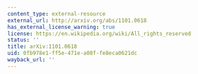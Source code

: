 ```yaml
---
content_type: external-resource
external_url: http://arxiv.org/abs/1101.0618
has_external_license_warning: true
license: https://en.wikipedia.org/wiki/All_rights_reserved
status: ''
title: arXiv:1101.0618
uid: 0fb978e1-ff5e-471e-a08f-fe8eca0621dc
wayback_url: ''
---
```

